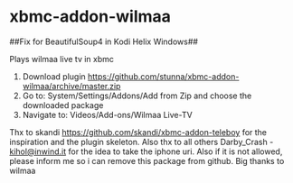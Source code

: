 xbmc-addon-wilmaa
=================
##Fix for BeautifulSoup4 in Kodi Helix Windows##

Plays wilmaa live tv in xbmc

1. Download plugin https://github.com/stunna/xbmc-addon-wilmaa/archive/master.zip
2. Go to: System/Settings/Addons/Add from Zip and choose the downloaded package
3. Navigate to: Videos/Add-ons/Wilmaa Live-TV

Thx to skandi https://github.com/skandi/xbmc-addon-teleboy for the inspiration and the plugin skeleton. 
Also thx to all others Darby_Crash - kihol@inwind.it for the idea to take the iphone uri. 
Also if it is not allowed, please inform me so i can remove this package from github. Big thanks to wilmaa
